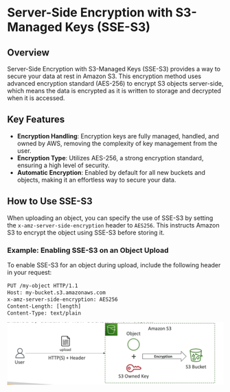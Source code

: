 # Server-Side Encryption with S3-Managed Keys (SSE-S3)

## Overview
Server-Side Encryption with S3-Managed Keys (SSE-S3) provides a way to secure your data at rest in Amazon S3. This encryption method uses advanced encryption standard (AES-256) to encrypt S3 objects server-side, which means the data is encrypted as it is written to storage and decrypted when it is accessed.

## Key Features
- **Encryption Handling**: Encryption keys are fully managed, handled, and owned by AWS, removing the complexity of key management from the user.
- **Encryption Type**: Utilizes AES-256, a strong encryption standard, ensuring a high level of security.
- **Automatic Encryption**: Enabled by default for all new buckets and objects, making it an effortless way to secure your data.

## How to Use SSE-S3
When uploading an object, you can specify the use of SSE-S3 by setting the `x-amz-server-side-encryption` header to `AES256`. This instructs Amazon S3 to encrypt the object using SSE-S3 before storing it.

### Example: Enabling SSE-S3 on an Object Upload
To enable SSE-S3 for an object during upload, include the following header in your request:

```http
PUT /my-object HTTP/1.1
Host: my-bucket.s3.amazonaws.com
x-amz-server-side-encryption: AES256
Content-Length: [length]
Content-Type: text/plain
```
![Server-Side Encryption with S3-Managed Keys](../z_resources/images/s3/s3-encryption-sse.png)